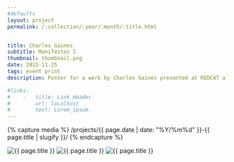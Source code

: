 ```yaml
---
#defaults
layout: project
permalink: /:collection/:year/:month/:title.html


title: Charles Gaines
subtitle: Manifestos 2
thumbnail: thumbnail.png
date: 2015-11-25
tags: event print
description: Poster for a work by Charles Gaines presented at REDCAT alongside his exhibition "Hotel Theory" (collaboration with <a href="http://dasoljung.com" target="_blank">Dasol Jung</a>). Charles Gaines fills the stage with a nine-piece orchestra and large-scale video projection to create <a href="http://www.redcat.org/event/charles-gaines-manifestos-2" target="_blank">Manifestos 2,</a> with a musical arrangement by director and composer Sean Griffin of Opera Povera. Gaines devised musical translations of four influential speeches using a conceptual rule-based musical notation system.

#links:
#    -   title: Link_Header
#        url: localhost
#        text: Lorem_ipsum
---
```


<!-- set project media path -->
{% capture media %}
    /projects/{{ page.date | date: "%Y/%m%d" }}-{{ page.title | slugify }}/
{% endcapture %}
<!-- end -->

<!-- media -->
<img class="span8" src="{{ site.data.global_assets.placeholder }}" data-original="{{media|strip}}gaines-1.jpg" alt="{{ page.title }}">
<img class="span8" src="{{ site.data.global_assets.placeholder }}" data-original="{{media|strip}}gaines-2.png" alt="{{ page.title }}">
<img class="span8" src="{{ site.data.global_assets.placeholder }}" data-original="{{media|strip}}gaines-3.png" alt="{{ page.title }}">
